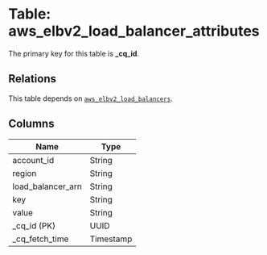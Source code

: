 # Table: aws_elbv2_load_balancer_attributes


The primary key for this table is **_cq_id**.

## Relations
This table depends on [`aws_elbv2_load_balancers`](aws_elbv2_load_balancers.md).

## Columns
| Name          | Type          |
| ------------- | ------------- |
|account_id|String|
|region|String|
|load_balancer_arn|String|
|key|String|
|value|String|
|_cq_id (PK)|UUID|
|_cq_fetch_time|Timestamp|